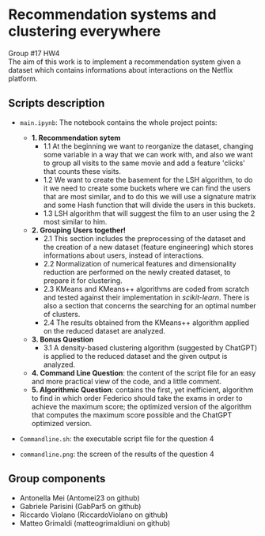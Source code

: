 # Recommendation systems and clustering everywhere
Group #17 HW4\
The aim of this work is to implement a recommendation system given a dataset which contains informations about interactions on the Netflix platform.
## Scripts description
* `main.ipynb`: The notebook contains the whole project points:
  * **1. Recommendation sytem**
    * 1.1 At the beginning we want to reorganize the dataset, changing some variable in a way that we can work with, and also we want to group all visits to the same movie and add a feature 'clicks' that counts these visits.
    * 1.2 We want to create the basement for the LSH algorithm, to do it we need to create some buckets where we can find the users that are most similar, and to do this we will use a signature matrix and some Hash function that will divide the users in this buckets.
    * 1.3 LSH algorithm that will suggest the film to an user using the 2 most similar to him.
  * **2. Grouping Users together!**
    * 2.1 This section includes the preprocessing of the dataset and the creation of a new dataset (feature engineering) which stores informations about users, instead of interactions.
    * 2.2 Normalization of numerical features and dimensionality reduction are performed on the newly created dataset, to prepare it for clustering.
    * 2.3 KMeans and KMeans++ algorithms are coded from scratch and tested against their implementation in *scikit-learn*. There is also a section that concerns the searching for an optimal number of clusters.
    * 2.4 The results obtained from the KMeans++ algorithm applied on the reduced dataset are analyzed.
  * **3. Bonus Question**
    * 3.1 A density-based clustering algorithm (suggested by ChatGPT) is applied to the reduced dataset and the given output is analyzed.
  * **4. Command Line Question**: the content of the script file for an easy and more practical view of the code, and a little comment.
  * **5. Algorithmic Question**: contains the first, yet inefficient, algorithm to find in which order Federico should take the exams in order to achieve the maximum score; the optimized version of the algorithm that computes the maximum score possible and the ChatGPT optimized version. 

* `Commandline.sh`: the executable script file for the question 4
* `commandline.png`: the screen of the results of the question 4

## Group components
* Antonella Mei (Antomei23 on github)
* Gabriele Parisini (GabPar5 on github)
* Riccardo Violano (RiccardoViolano on github)
* Matteo Grimaldi (matteogrimaldiuni on github)
